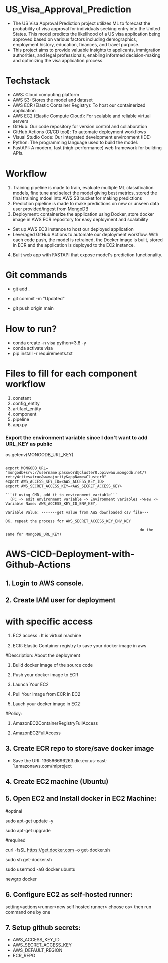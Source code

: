 # US_Visa_Approval_Prediction

- The US Visa Approval Prediction project utilizes ML to forecast the probability of visa approval for individuals seeking entry into the United States. This model predicts the likelihood of a US visa application being approved based on various factors including demographics, employment history, education, finances, and travel purpose.
- This project aims to provide valuable insights to applicants, immigration authorities, and legal professionals, enabling informed decision-making and optimizing the visa application process.

# Techstack
- AWS: Cloud computing platform 
- AWS S3: Stores the model and dataset
- AWS ECR (Elastic Container Registry): To host our containerized application
- AWS EC2 (Elastic Compute Cloud): For scalable and reliable virtual servers
- GitHub: Our code repository for version control and collaboration
- GitHub Actions (CI/CD tool): To automate deployment workflows
- Visual Studio Code: Our integrated development environment (IDE)
- Python: The programming language used to build the model.
- FastAPI: A modern, fast (high-performance) web framework for building APIs.

# Workflow
1) Training pipeline is made to train, evaluate multiple ML classification models, fine tune and select the model giving best metrics, stored the final training mdoel into AWS S3 bucket for making predictions
2) Prediction pipeline is made to make predictions on new or unseen data user provided/ingest from MongoDB
3) Deployment: containerize the application using Docker, store docker image in AWS ECR repository for easy deployment and scalability
- Set up AWS EC3 instance to host our deployed application
- Leveraged GitHub Actions to automate our deployment workflow. With each code push, the model is retrained, the Docker image is built, stored in ECR and the application is deployed to the EC2 instance.
4) Built web app with FASTAPI that expose model's prediction functionality.



# Git commands
- git add .

- git commit -m "Updated"

- git push origin main

# How to run?
- conda create -n visa python=3.8 -y
- conda activate visa
- pip install -r requirements.txt

# Files to fill for each component workflow
1. constant
2. config_entity
3. artifact_entity
4. component
5. pipeline
6. app.py

### Export the environment variable since I don't want to add URL_KEY as public

os.getenv(MONGODB_URL_KEY)

```run this command in gitbash to set MONGODB_URL

export MONGODB_URL= "mongodb+srv://username:password@cluster0.ppivwau.mongodb.net/?retryWrites=true&w=majority&appName=Cluster0"
export AWS_ACCESS_KEY_ID=<AWS_ACCESS_KEY_ID>
export AWS_SECRET_ACCESS_KEY=<AWS_SECRET_ACCESS_KEY>

```if using CMD, add it to environment variable``` 
  (PC -> edit environment variable -> Environment variables ->New -> Variable Name: AWS_ACCESS_KEY_ID_ENV_KEY,
                                                                      Variable Value: -------get value from AWS downloaded csv file---
                                                                      OK, repeat the process for AWS_SECRET_ACCESS_KEY_ENV_KEY
                                                                      
                                                            do the same for MongoDB_URL_KEY)

 ```                                                           

# AWS-CICD-Deployment-with-Github-Actions
## 1. Login to AWS console.
## 2. Create IAM user for deployment

# with specific access

1. EC2 access : It is virtual machine

2. ECR: Elastic Container registry to save your docker image in aws


#Description: About the deployment

1. Build docker image of the source code

2. Push your docker image to ECR

3. Launch Your EC2 

4. Pull Your image from ECR in EC2

5. Lauch your docker image in EC2

#Policy:

1. AmazonEC2ContainerRegistryFullAccess

2. AmazonEC2FullAccess

## 3. Create ECR repo to store/save docker image
- Save the URI: 136566696263.dkr.ecr.us-east-1.amazonaws.com/mlproject

## 4. Create EC2 machine (Ubuntu)

## 5. Open EC2 and Install docker in EC2 Machine:
#optinal

sudo apt-get update -y

sudo apt-get upgrade

#required

curl -fsSL https://get.docker.com -o get-docker.sh

sudo sh get-docker.sh

sudo usermod -aG docker ubuntu

newgrp docker

## 6. Configure EC2 as self-hosted runner:

setting>actions>runner>new self hosted runner> choose os> then run command one by one

## 7. Setup github secrets:
- AWS_ACCESS_KEY_ID
- AWS_SECRET_ACCESS_KEY
- AWS_DEFAULT_REGION
- ECR_REPO